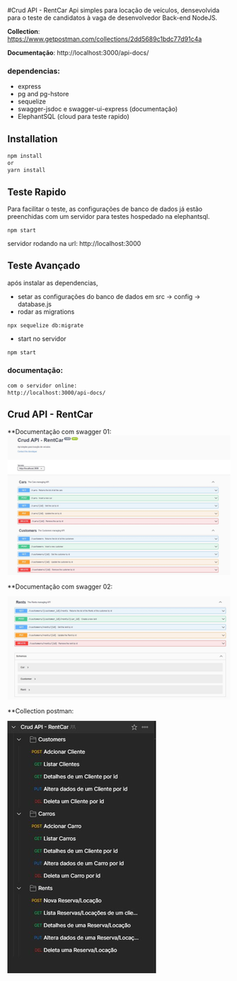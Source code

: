 
#Crud API - RentCar
Api simples para locação de veículos, densevolvida para o teste de candidatos à vaga de desenvolvedor Back-end NodeJS.

**Collection**: <a href="https://www.getpostman.com/collections/2dd5689c1bdc77d91c4a" target="_blank">https://www.getpostman.com/collections/2dd5689c1bdc77d91c4a</a>

**Documentação**: http://localhost:3000/api-docs/

### dependencias:
- express
- pg and pg-hstore
- sequelize
- swagger-jsdoc e swagger-ui-express (documentação)
- ElephantSQL (cloud para teste rapido)

## Installation
```
npm install
or
yarn install
```

## Teste Rapido
Para facilitar o teste, as configurações de banco de dados já estão preenchidas com um servidor para testes hospedado na elephantsql.

```
npm start
```
servidor rodando na url: http://localhost:3000

## Teste Avançado
após instalar as dependencias,
- setar as configurações do banco de dados em
src -> config -> database.js
- rodar as migrations
```
npx sequelize db:migrate
```
- start no servidor
 ```
 npm start
```

### documentação:
```
com o servidor online:
http://localhost:3000/api-docs/
```


## Crud API - RentCar

**Documentação com swagger 01:
![Documentação com swagger 01](imgs/01.JPG)


**Documentação com swagger 02:

![Documentação com swagger 02](imgs/02.JPG)

**Collection postman:

![Collection postman](imgs/03.JPG)
